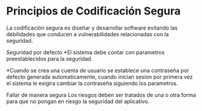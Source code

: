 # Principios de Codificación Segura
La codificación segura es diseñar y desarrollar software evitando las debilidades que conducen a vulnerabilidades relacionadas con la seguridad.

Seguridad por defecto
*El sistema debe contar con parametros preestablecidos para la seguridad.

*Cuando se crea una cuenta de usuario se establece una contraseña por defecto generada automaticamente, cuando inician sesion por primera vez el sistema le exigira cambiar la contraseña siguiendo los parametros.

Fallar de manera segura
Los riesgos deben ser tratados de una o otra forma para que no pongan en riesgo la seguridad del aplicativo.

